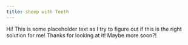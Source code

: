 ```yaml
---
title: sheep with Teeth
---
```


Hi! This is some placeholder text as I try to figure out if this is the right solution for me! Thanks for looking at it! Maybe more soon?!
